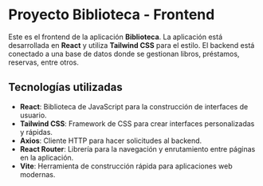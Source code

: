 # Proyecto Biblioteca - Frontend

Este es el frontend de la aplicación **Biblioteca**. La aplicación está desarrollada en **React** y utiliza **Tailwind CSS** para el estilo. El backend está conectado a una base de datos donde se gestionan libros, préstamos, reservas, entre otros.

## Tecnologías utilizadas

- **React**: Biblioteca de JavaScript para la construcción de interfaces de usuario.
- **Tailwind CSS**: Framework de CSS para crear interfaces personalizadas y rápidas.
- **Axios**: Cliente HTTP para hacer solicitudes al backend.
- **React Router**: Librería para la navegación y enrutamiento entre páginas en la aplicación.
- **Vite**: Herramienta de construcción rápida para aplicaciones web modernas.
